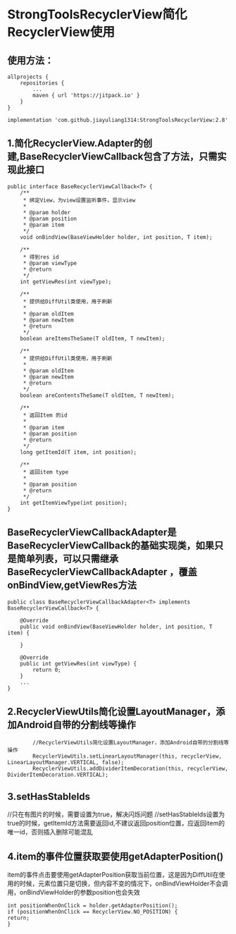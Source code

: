 StrongToolsRecyclerView简化RecyclerView使用
=============================================

## 使用方法：
```
allprojects {
    repositories {
        ...
        maven { url 'https://jitpack.io' }
    }
}

implementation 'com.github.jiayuliang1314:StrongToolsRecyclerView:2.8'
```

## 1.简化RecyclerView.Adapter的创建,BaseRecyclerViewCallback包含了方法，只需实现此接口
```
public interface BaseRecyclerViewCallback<T> {
    /**
     * 绑定View，为view设置监听事件，显示view
     *
     * @param holder
     * @param position
     * @param item
     */
    void onBindView(BaseViewHolder holder, int position, T item);

    /**
     * 得到res id
     * @param viewType
     * @return
     */
    int getViewRes(int viewType);

    /**
     * 提供给DiffUtil类使用，用于刷新
     *
     * @param oldItem
     * @param newItem
     * @return
     */
    boolean areItemsTheSame(T oldItem, T newItem);

    /**
     * 提供给DiffUtil类使用，用于刷新
     *
     * @param oldItem
     * @param newItem
     * @return
     */
    boolean areContentsTheSame(T oldItem, T newItem);

    /**
     * 返回Item 的id
     *
     * @param item
     * @param position
     * @return
     */
    long getItemId(T item, int position);

    /**
     * 返回item type
     *
     * @param position
     * @return
     */
    int getItemViewType(int position);
}
```
## BaseRecyclerViewCallbackAdapter是BaseRecyclerViewCallback的基础实现类，如果只是简单列表，可以只需继承BaseRecyclerViewCallbackAdapter<T> ，覆盖onBindView,getViewRes方法
```
public class BaseRecyclerViewCallbackAdapter<T> implements BaseRecyclerViewCallback<T> {

    @Override
    public void onBindView(BaseViewHolder holder, int position, T item) {

    }

    @Override
    public int getViewRes(int viewType) {
        return 0;
    }
    ...
}
```
## 2.RecyclerViewUtils简化设置LayoutManager，添加Android自带的分割线等操作
```
        //RecyclerViewUtils简化设置LayoutManager，添加Android自带的分割线等操作
        RecyclerViewUtils.setLinearLayoutManager(this, recyclerView, LinearLayoutManager.VERTICAL, false);
        RecyclerViewUtils.addDividerItemDecoration(this, recyclerView, DividerItemDecoration.VERTICAL);
```
## 3.setHasStableIds
//只在有图片的时候，需要设置为true，解决闪烁问题
//setHasStableIds设置为true的时候，getItemId方法需要返回id,不建议返回position位置，应返回item的唯一id，否则插入删除可能混乱

## 4.item的事件位置获取要使用getAdapterPosition()
item的事件点击要使用getAdapterPosition获取当前位置，这是因为DiffUtil在使用的时候，元素位置只是切换，但内容不变的情况下，onBindViewHolder不会调用，onBindViewHolder的参数position也会失效
```
int positionWhenOnClick = holder.getAdapterPosition();
if (positionWhenOnClick == RecyclerView.NO_POSITION) {
return;
}
```
